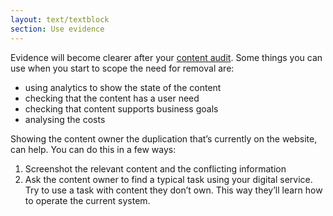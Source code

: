 ```yaml
---
layout: text/textblock
section: Use evidence
---
```

Evidence will become clearer after your [content audit](/content-strategy/audit-content/). Some things you can use when you start to scope the need for removal are: 
- using analytics to show the state of the content
- checking that the content has a user need
- checking that content supports business goals
- analysing the costs

Showing the content owner the duplication that’s currently on the website, can help. You can do this in a few ways: 
1. Screenshot the relevant content and the conflicting information 
2. Ask the content owner to find a typical task using your digital service. Try to use a task with content they don’t own. This way they’ll learn how to operate the current system.

